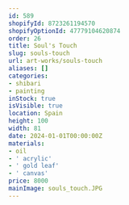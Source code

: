 ```yaml
---
id: 589
shopifyId: 8723261194570
shopifyOptionId: 47779104620874
order: 26
title: Soul's Touch
slug: souls-touch
url: art-works/souls-touch
aliases: []
categories:
- shibari
- painting
inStock: true
isVisible: true
location: Spain
height: 100
width: 81
date: 2024-01-01T00:00:00Z
materials:
- oil
- ' acrylic'
- ' gold leaf'
- ' canvas'
price: 8000
mainImage: souls_touch.JPG
---
```

